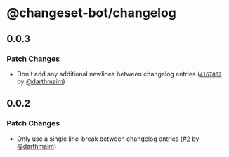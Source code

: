 # @changeset-bot/changelog

## 0.0.3

### Patch Changes

- Don't add any additional newlines between changelog entries ([`4167002`](https://github.com/changeset-bot/changelog/commit/41670021a5f4bb50aa5354ae6ac41a2d266cbde7) by [@darthmaim](https://github.com/darthmaim))

## 0.0.2

### Patch Changes

- Only use a single line-break between changelog entries ([#2](https://github.com/changeset-bot/changelog/pull/2) by [@darthmaim](https://github.com/darthmaim))
